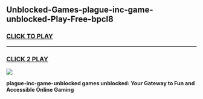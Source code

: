 
## Unblocked-Games-plague-inc-game-unblocked-Play-Free-bpcl8
<h3>
<a href="https://premium76.site?title=plague-inc-game-unblocked&ref=23A">CLICK TO PLAY</a></h3>
<hr>

<h3>
<a href="https://premium76.site?title=plague-inc-game-unblocked&ref=23A">CLICK 2 PLAY</a>
  
</h3>

<a href="https://premium76.site?title=plague-inc-game-unblocked&ref=23A"><img src="https://clearcache.store/games.png"></a>


**plague-inc-game-unblocked games unblocked: Your Gateway to Fun and Accessible Online Gaming**
